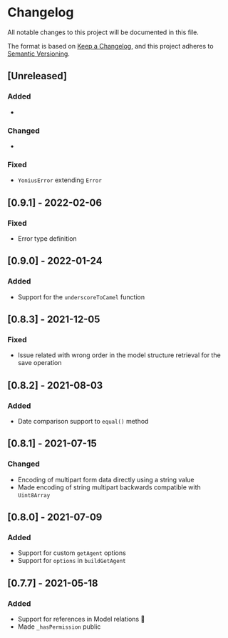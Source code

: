 # Changelog

All notable changes to this project will be documented in this file.

The format is based on [Keep a Changelog](https://keepachangelog.com/en/1.0.0/),
and this project adheres to [Semantic Versioning](https://semver.org/spec/v2.0.0.html).

## [Unreleased]

### Added

*

### Changed

*

### Fixed

* `YoniusError` extending `Error`

## [0.9.1] - 2022-02-06

### Fixed

* Error type definition

## [0.9.0] - 2022-01-24

### Added

* Support for the `underscoreToCamel` function

## [0.8.3] - 2021-12-05

### Fixed

* Issue related with wrong order in the model structure retrieval for the save operation

## [0.8.2] - 2021-08-03

### Added

* Date comparison support to `equal()` method

## [0.8.1] - 2021-07-15

### Changed

* Encoding of multipart form data directly using a string value
* Made encoding of string multipart backwards compatible with `Uint8Array`

## [0.8.0] - 2021-07-09

### Added

* Support for custom `getAgent` options
* Support for `options` in `buildGetAgent`

## [0.7.7] - 2021-05-18

### Added

* Support for references in Model relations 🎉
* Made `_hasPermission` public

